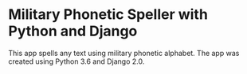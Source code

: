# Military Phonetic Speller with Python and Django
This app spells any text using military phonetic alphabet.
The app was created using Python 3.6 and Django 2.0.
